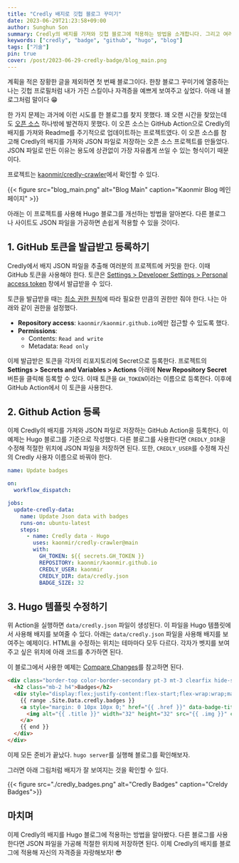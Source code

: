 ```yaml
---
title: "Credly 배지로 깃헙 블로그 꾸미기"
date: 2023-06-29T21:23:58+09:00
author: Sunghun Son
summary: Credly의 배지를 가져와 깃헙 블로그에 적용하는 방법을 소개합니다. 그리고 여러분의 블로그를 더 예쁘게 꾸밉니다.
keywords: ["credly", "badge", "github", "hugo", "blog"]
tags: ["기술"]
pin: true
cover: /post/2023-06-29-credly-badge/blog_main.png
---
```


계획을 적은 장황한 글을 제외하면 첫 번째 블로그이다. 한창 블로그 꾸미기에 열중하는 나는 깃헙 프로필처럼 내가 가진 스킬이나 자격증을 예쁘게 보여주고 싶었다. 아래 내 블로그처럼 말이다 😁

한 가지 문제는 과거에 이런 시도를 한 블로그를 찾지 못했다. 꽤 오랜 시간을 찾았는데도 [오픈 소스](https://github.com/pemtajo/badge-readme) 하나밖에 발견하지 못했다. 이 오픈 소스는 GitHub Action으로  Credly의 배지를 가져와 Readme를 주기적으로 업데이트하는 프로젝트였다. 이 오픈 소스를 참고해 Credly의 배지를 가져와 JSON 파일로 저장하는 오픈 소스 프로젝트를 만들었다. JSON 파일로 만든 이유는 용도에 상관없이 가장 자유롭게 쓰일 수 있는 형식이기 때문이다.

프로젝트는 [kaonmir/credly-crawler](https://github.com/kaonmir/credly-crawler)에서 확인할 수 있다.

{{< figure src="blog_main.png" alt="Blog Main" caption="Kaonmir Blog 메인 페이지" >}}

아래는 이 프로젝트를 사용해 Hugo 블로그를 개선하는 방법을 알아본다. 다른 블로그나 사이트도 JSON 파일을 가공하면 손쉽게 적용할 수 있을 것이다.

## 1. GitHub 토큰을 발급받고 등록하기

Credly에서 배지 JSON 파일을 추출해 여러분의 프로젝트에 커밋을 한다. 이때 GitHub 토큰을 사용해야 한다. 토큰은 [Settings > Developer Settings > Personal access token](https://github.com/settings/tokens?type=beta) 창에서 발급받을 수 있다.

토큰을 발급받을 때는 [최소 권한 원칙](https://www.cloudflare.com/ko-kr/learning/access-management/principle-of-least-privilege/#:~:text=%22%EC%B5%9C%EC%86%8C%20%EA%B6%8C%ED%95%9C%20%EC%95%A1%EC%84%B8%EC%8A%A4%22%EB%9D%BC%EA%B3%A0%EB%8F%84%20%ED%95%98%EB%8A%94,%EB%B6%80%EC%A0%95%EC%A0%81%EC%9D%B8%20%EC%98%81%ED%96%A5%EC%9D%B4%20%EC%BB%A4%EC%A7%91%EB%8B%88%EB%8B%A4.)에 따라 필요한 만큼의 권한만 줘야 한다. 나는 아래와 같이 권한을 설정했다.

- **Repository access**: `kaonmir/kaonmir.github.io`에만 접근할 수 있도록 했다.
- **Permissions**:
  - Contents: `Read and write`
  - Metadata: `Read only`

이제 발급받은 토큰을 각자의 리포지토리에 Secret으로 등록한다. 프로젝트의 **Settings > Secrets and Variables > Actions** 아래에 **New Repository Secret** 버튼을 클릭해 등록할 수 있다. 이때 토큰을 `GH_TOKEN`이라는 이름으로 등록한다. 이후에 GitHub Action에서 이 토큰을 사용한다.

## 2. Github Action 등록

이제 Credly의 배지를 가져와 JSON 파일로 저장하는 GitHub Action을 등록한다. 이 예제는 Hugo 블로그를 기준으로 작성했다. 다른 블로그를 사용한다면 `CREDLY_DIR`을 수정해 적절한 위치에 JSON 파일을 저장하면 된다. 또한, `CREDLY_USER`를 수정해 자신의 Credly 사용자 이름으로 바꿔야 한다.

```yaml
name: Update badges

on:
  workflow_dispatch:

jobs:
  update-credly-data:
    name: Update Json data with badges
    runs-on: ubuntu-latest
    steps:
      - name: Credly data - Hugo
        uses: kaonmir/credly-crawler@main
        with:
          GH_TOKEN: ${{ secrets.GH_TOKEN }}
          REPOSITORY: kaonmir/kaonmir.github.io
          CREDLY_USER: kaonmir
          CREDLY_DIR: data/credly.json
          BADGE_SIZE: 32
```

## 3. Hugo 템플릿 수정하기

위 Action을 실행하면 `data/credly.json` 파일이 생성된다. 이 파일을 Hugo 템플릿에서 사용해 배지를 보여줄 수 있다. 아래는 `data/credly.json` 파일을 사용해 배지를 보여주는 예제이다. HTML을 수정하는 위치는 테마마다 모두 다르다. 각자가 벳지를 보여주고 싶은 위치에 아래 코드를 추가하면 된다.

이 블로그에서 사용한 예제는 [Compare Changes](https://github.com/kaonmir/kaonmir.github.io/compare/9f82d10fa234def70e01d5c609ba6adcba1b66d6...340aabc75f099c89737e605baa3ebc84ac6d9975)를 참고하면 된다.

```html
<div class="border-top color-border-secondary pt-3 mt-3 clearfix hide-sm hide-md">
  <h2 class="mb-2 h4">Badges</h2>
  <div style="display:flex;justify-content:flex-start;flex-wrap:wrap;margin-bottom:3px;">
    {{ range .Site.Data.credly.badges }}
    <a style="margin: 0 10px 10px 0;" href="{{ .href }}" data-badge-title="{{ .title }}">
      <img alt="{{ .title }}" width="32" height="32" src="{{ .img }}" class="avatar">
    </a>
    {{ end }}
  </div>
</div>
```  

이제 모든 준비가 끝났다. `hugo server`를 실행해 블로그를 확인해보자.

그러면 아래 그림처럼 배지가 잘 보여지는 것을 확인할 수 있다.

{{< figure src="./credly_badges.png" alt="Credly Badges" caption="Creldy Badges">}}

## 마치며

이제 Credly의 배지를 Hugo 블로그에 적용하는 방법을 알아봤다. 다른 블로그를 사용한다면 JSON 파일을 가공해 적절한 위치에 저장하면 된다. 이제 Credly의 배지를 블로그에 적용해 자신의 자격증을 자랑해보자! 😎
